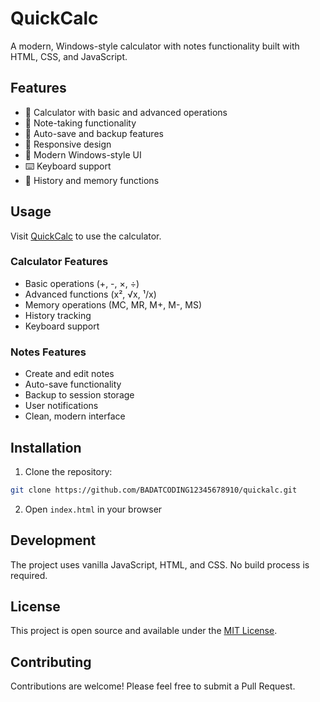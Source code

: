 # QuickCalc

A modern, Windows-style calculator with notes functionality built with HTML, CSS, and JavaScript.

## Features

- 🧮 Calculator with basic and advanced operations
- 📝 Note-taking functionality
- 💾 Auto-save and backup features
- 📱 Responsive design
- 🎨 Modern Windows-style UI
- ⌨️ Keyboard support
- 🔄 History and memory functions

## Usage

Visit [QuickCalc](https://BADATCODING12345678910.github.io/quickalc) to use the calculator.

### Calculator Features
- Basic operations (+, -, ×, ÷)
- Advanced functions (x², √x, ¹/x)
- Memory operations (MC, MR, M+, M-, MS)
- History tracking
- Keyboard support

### Notes Features
- Create and edit notes
- Auto-save functionality
- Backup to session storage
- User notifications
- Clean, modern interface

## Installation

1. Clone the repository:
```bash
git clone https://github.com/BADATCODING12345678910/quickalc.git
```

2. Open `index.html` in your browser

## Development

The project uses vanilla JavaScript, HTML, and CSS. No build process is required.

## License

This project is open source and available under the [MIT License](LICENSE).

## Contributing

Contributions are welcome! Please feel free to submit a Pull Request. 